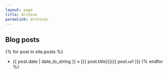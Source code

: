 ```yaml
---
layout: page
title: Archive
permalink: archive/
---
```


## Blog posts

{% for post in site.posts %}
*  {{ post.date | date_to_string }} &raquo; [{{ post.title}}]({{ post.url }})
{% endfor %}